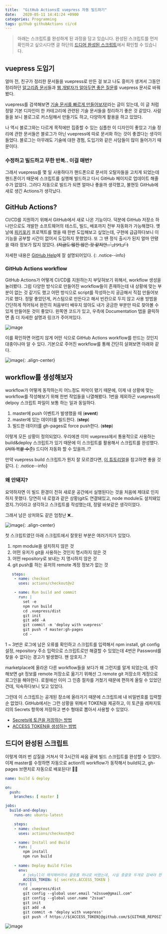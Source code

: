 ```yaml
---
title:  "GitHub Actions로 vuepress 자동 빌드하기"
date:   2020-05-11 14:41:24 +0900
categories: Programming
tags: github githubActions ci/cd
---
```


> 아래는 스크립트를 완성하게 된 과정을 담고 있습니다. 완성된 스크립트를 먼저 확인하고 싶으시다면 글 하단의 [드디어 완성된 스크립트](#드디어-완성된-스크립트)에서 확인할 수 있습니다.

## vuepress 도입기
얼마 전, 친구가 정리한 문서들을 vuepress로 만든 걸 보고 나도 흥미가 생겨서 그동안 정리하던 [알고리즘 문서](/Algorithm)들과 [웹 개발자가 알아두면 좋은 질문](/common_questions_for_Web_Developer)를 vuepress 문서로 바꿔봤다.

vuepress를 검색해보면 [기술 문서를 빠르게 만들어보자!](https://limdongjin.github.io/vuejs/vuepress/)라는 글이 있는데, 이 글 처럼 정말 기본 디자인이 한 카테고리에 관련된 기술 문서들을 정리하기 좋은 것 같았다. 사람들을 보니 블로그로 커스텀해서 만들기도 하고, 다양하게 활용을 하고 있었다.

나 역시 블로그와는 다르게 목적에만 집중할 수 있는 심플한 이 디자인이 좋았고 기술 정리에 관한 문서들은 블로그가 아닌 vuepress에 따로 문서화 하는 것이 좋겠다는 생각이 들었다. 블로그는 아무래도 기술에 대한 경험, 도입기와 같은 사담들이 많이 들어가기 때문이다. 

### 수정하고 빌드하고 무한 반복.. 이걸 매번?
그래서 vuepress를 몇 일 사용하다가 핸드폰으로 문서의 오탈자들을 고치게 되었는데 핸드폰이기 때문에 스크립트를 실행해 빌드하고 다시 GitHub 페이지로 업데이트 해줄 수가 없었다. 그러다 자동으로 빌드가 되면 얼마나 좋을까 생각했고, 불현듯 GitHub에 새로 생긴 Actions가 생각났다.

## GitHub Actions? 
CI/CD를 지원하기 위해서 GitHub에서 새로 나온 기능이다. 덕분에 GitHub 저장소 하나만으로도 개발한 소프트웨어의 테스트, 빌드, 배포까지 전부 자동화가 가능해졌다. 옛날에 [피키포키](https://github.com/connect-foundation/2019-07) 프로젝트를 했을 때 한번 도입해보고 싶었는데, 구현에 급급하다보니 이 기능을 공부할 시간이 없어서 도입하지 못했었다. 또 그 떈 정식 출시가 된지 얼마 안됐을 때라 정보가 많지 않았다. ~~(지금도 많진 않은 것 같지만..¯\_(ツ)_/¯)~~

자세한 내용은 [GitHub Help](https://help.github.com/en/actions/getting-started-with-github-actions/about-github-actions)에 잘 설명되어있다. 
{: .notice--info}

### GitHub Actions workflow

GitHub Actions가 어떻게 CI/CD를 지원하는지 부딪혀보기 위해서, workflow 생성을 눌러봤다. 그럼 다양한 방식으로 만들어진 workflow들이 존재하는데 내 상황에 맞는 부분이 없는 것 같기도 했고 어떤 방식으로 script를 작성하는지 궁금해서 직접 만들어보기로 했다. 정말 좋았던게, 커스텀으로 만든다고 해서 빈칸으로 두지 않고 사용 방법을 간단하게 적어둬서 완전히 처음부터 배우지 않아도 내가 궁금한 부분만 따로 찾아볼 수 있게 만들어둔 것이 좋았다. 왼쪽엔 코드가 있고, 우측에 Documentation 탭을 클릭하면 좀 더 자세한 설명과 링크가 주어져있다.

![image](https://user-images.githubusercontent.com/42017052/81528561-f6e88600-9397-11ea-9e7c-65752a9783cd.png) 

이를 확인하면 어렵지 않게 어떤 식으로 GitHub Actions workflow를 만드는 것인지 대충이나마 알 수 있다. 기본으로 주어진 workflow를 통해 간단히 살펴보면 아래와 같다. 

![image](https://user-images.githubusercontent.com/42017052/81530057-0b7a4d80-939b-11ea-86bb-2d55975e78ee.png){: .align-center}


## workflow를 생성해보자

workflow가 어떻게 동작하는지 어느정도 파악이 됐기 때문에, 이제 내 상황에 맞는 workflow를 작성해보기 위해 한번 작업들을 나열해봤다. 1번을 제외하곤 vuepress의 delpoy 스크립트 파일이 보통 하는 일과 동일하다. 

1. master에 push 이벤트가 발생했을 때 (**event**)
1. master에 있는 데이터를 빌드한다. (**step**)
1. 빌드한 데이터를 gh-pages로 force push한다. (**step**)

이렇게 모든 상황이 정의되었다. 우리에겐 이미 vuepress에서 통용적으로 사용하는 build&deploy 스크립트가 있기 때문에 이 스크립트를 활용해서 스크립트를 완성했다. ~~(거의 복붙 수준)~~ 드디어 자동화 할 수 있을까..!?

만약 vuepress build 스크립트가 뭔지 잘 모르겠다면, [이 튜토리얼](https://vuepress.vuejs.org/guide/deploy.html#github-pages)을 참고하면 좋을 것 같다.
{: .notice--info}

### 왜 안돼지?

요약하자면 이 빌드 환경이 전혀 새로운 공간에서 실행된다는 것을 처음에 제대로 인지하지 못했다. 당연히 내 로컬과 같은 상황(git도 연결돼있고, node module도 설치돼있겠지..?)이라고 생각하고 스크립트를 작성했는데, 정말 바보같은 생각이었다. 

그래서 남은 상처와도 같은 엄청난 ❌.. 

![image](https://user-images.githubusercontent.com/42017052/81530594-27caba00-939c-11ea-826d-e482bba81092.png){: .align-center}

첫 스크립트였던 아래 스크립트에서 잘못된 부분은 여러가지가 있었다. 

1. npm module을 설치하지 않은 것
1. 어떤 유저가 git을 사용하는 것인지 명시하지 않은 것
1. 어떤 repository로 보내는 지 명시하지 않은 것
1. git push를 하는 유저의 remote 계정 정보가 없는 것

```yml
   steps:
    - name: checkout
      uses: actions/checkout@v2

    - name: Run build and commit
      run: |
        set -e
        npm run build
        cd .vuepress/dist
        git init
        git add -A
        git commit -m 'deploy with vuepress'
        git push -f master:gh-pages
        cd -
```

1 ~ 3번은 로그에 남은 오류를 확인하고 스크립트를 입력해서 npm install, git config 설정, repository 주소 입력으로 스크립트로만 해결할 수 있었는데 4번은 Password를 찾을 수 없다는 경고가 발생했다. 왠 암호지..? 

marketplace에 올라온 다른 workflow들을 보다가 왜 그런지를 알게 되었는데, 생각해보면 git 정보를 remote 저장소로 옮기기 위해선 그 remote git 저장소의 계정으로 로그인을 해야한다. 로컬에선 이미 그 인증 절차를 거쳤기 때문에 편하게 올릴 수 있었던 건데, 익숙하다보니 잊고 있었다.

그런데 이 스크립트는 공개된 장소에 올라가기 때문에 스크립트에 내 비밀번호를 입력할 순 없었다. GitHub에서는 그런 상황을 위해서 TOKEN을 제공하고, 이 토큰을 레파지토리의 Secrets 항목에 저장하고 변수 형태로 뽑아서 사용할 수 있었다.

- [Secrets에 토큰을 저장하는 방법](https://help.github.com/en/actions/configuring-and-managing-workflows/creating-and-storing-encrypted-secrets)
- [ACCESS TOKEN을 생성하는 방법](https://help.github.com/en/github/authenticating-to-github/creating-a-personal-access-token-for-the-command-line)
 
## 드디어 완성된 스크립트

이렇게 여러 번 삽질을 거쳐서 약 3시간의 싸움 끝에 빌드 스크립트를 완성할 수 있었다. 이제 master를 수정하면 자동으로 action의 workflow가 동작해서 build되고, gh-pages 브랜치로 자동으로 배포된다! 🎉🎉

```yml
name: build & deploy

on:
  push:
    branches: [ master ]

jobs:
  build-and-deploy:
    runs-on: ubuntu-latest

    steps:
    - name: checkout
      uses: actions/checkout@v2

    - name: Install and Build
      run: |
        npm install
        npm run build
        
    - name: Deploy Build Files
      env:
        # jekyll이 해석해버려서 괄호를 하나로 바꿨는데, 사실 중괄호 두개로 감싸야 한다. 
        ACCESS_TOKEN: ${ secrets.ACCESS_TOKEN } 
      run: |
        cd .vuepress/dist
        git config --global user.email "e2ssue@gmail.com"
        git config --global user.name "2ssue"
        git init
        git add -A
        git commit -m 'deploy with vuepress'
        git push -f https://${ACCESS_TOKEN}@github.com/${GITHUB_REPOSITORY}.git master:gh-pages
```

![image](https://user-images.githubusercontent.com/42017052/81532269-146d1e00-939f-11ea-9742-3f61266f6762.png)
